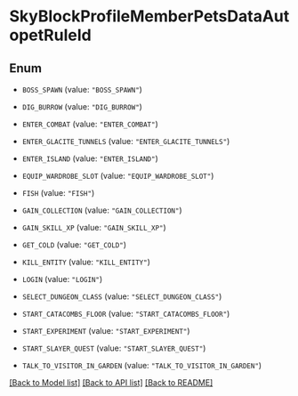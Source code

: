 # SkyBlockProfileMemberPetsDataAutopetRuleId

## Enum


* `BOSS_SPAWN` (value: `"BOSS_SPAWN"`)

* `DIG_BURROW` (value: `"DIG_BURROW"`)

* `ENTER_COMBAT` (value: `"ENTER_COMBAT"`)

* `ENTER_GLACITE_TUNNELS` (value: `"ENTER_GLACITE_TUNNELS"`)

* `ENTER_ISLAND` (value: `"ENTER_ISLAND"`)

* `EQUIP_WARDROBE_SLOT` (value: `"EQUIP_WARDROBE_SLOT"`)

* `FISH` (value: `"FISH"`)

* `GAIN_COLLECTION` (value: `"GAIN_COLLECTION"`)

* `GAIN_SKILL_XP` (value: `"GAIN_SKILL_XP"`)

* `GET_COLD` (value: `"GET_COLD"`)

* `KILL_ENTITY` (value: `"KILL_ENTITY"`)

* `LOGIN` (value: `"LOGIN"`)

* `SELECT_DUNGEON_CLASS` (value: `"SELECT_DUNGEON_CLASS"`)

* `START_CATACOMBS_FLOOR` (value: `"START_CATACOMBS_FLOOR"`)

* `START_EXPERIMENT` (value: `"START_EXPERIMENT"`)

* `START_SLAYER_QUEST` (value: `"START_SLAYER_QUEST"`)

* `TALK_TO_VISITOR_IN_GARDEN` (value: `"TALK_TO_VISITOR_IN_GARDEN"`)


[[Back to Model list]](../README.md#documentation-for-models) [[Back to API list]](../README.md#documentation-for-api-endpoints) [[Back to README]](../README.md)


